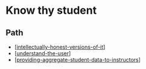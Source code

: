 # Know thy student

## Path

- [[intellectually-honest-versions-of-it]]
- [[understand-the-user]]
- [[providing-aggregate-student-data-to-instructors]]


[//begin]: # "Autogenerated link references for markdown compatibility"
[intellectually-honest-versions-of-it]: <../Know thy student/intellectually-honest-versions-of-it> "Intellectually honest versions of it"
[understand-the-user]: <../Know thy student/understand-the-user> "Understand the user"
[providing-aggregate-student-data-to-instructors]: <../Know thy student/providing-aggregate-student-data-to-instructors> "Providing aggregate student data to instructors"
[//end]: # "Autogenerated link references"